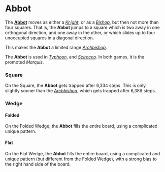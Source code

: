 # Abbot

The [**Abbot**](#chess-v:rules/typhoon-revised#Abbot)
moves as either a [*Knight*](knight.html), or as a 
[*Bishop*](bishop.html), but then not more than four squares.
That is, the **Abbot** jumps to a square which is two away in
one orthogonal direction, and one away in the other, or which
slides up to four unoccupied squares in a diagonal direction.

This makes the **Abbot** a limited range [*Archbishop*](archbishop.html).

The **Abbot** is used in [*Typhoon*](#chess-v:rules/typhoon-revised),
and [*Scirocco*](#chess-v:rules/scirocco). In both games, it is the 
promoted *Marquis*.


### Square

On the Square, the **Abbot** gets trapped after 6,334 steps. This is 
only slightly sooner than the  [*Archbishop*](archbishop.html), which
gets trapped after 6,386 steps.


### Wedge

#### Folded

On the Folded Wedge, the **Abbot** fills the entire board, using
a complicated unique pattern.

#### Flat

On the Flat Wedge, the **Abbot** fills the entire board, using
a complicated and unique pattern (but different from the Folded Wedge), with a
strong bias to the right hand side of the board.
